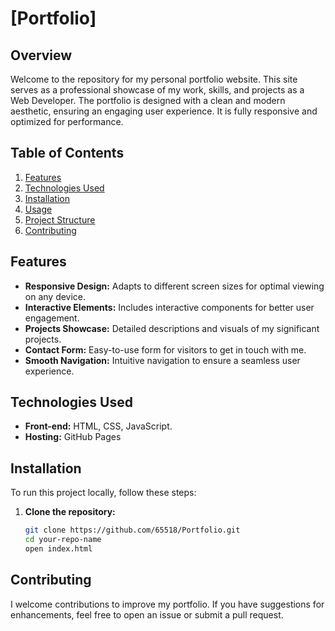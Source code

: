 # [Portfolio]

## Overview
Welcome to the repository for my personal portfolio website. This site serves as a professional showcase of my work, skills, and projects as a Web Developer. The portfolio is designed with a clean and modern aesthetic, ensuring an engaging user experience. It is fully responsive and optimized for performance.

## Table of Contents
1. [Features](#features)
2. [Technologies Used](#technologies-used)
3. [Installation](#installation)
4. [Usage](#usage)
5. [Project Structure](#project-structure)
6. [Contributing](#contributing)

## Features
- **Responsive Design:** Adapts to different screen sizes for optimal viewing on any device.
- **Interactive Elements:** Includes interactive components for better user engagement.
- **Projects Showcase:** Detailed descriptions and visuals of my significant projects.
- **Contact Form:** Easy-to-use form for visitors to get in touch with me.
- **Smooth Navigation:** Intuitive navigation to ensure a seamless user experience.

## Technologies Used
- **Front-end:** HTML, CSS, JavaScript.
- **Hosting:** GitHub Pages

## Installation
To run this project locally, follow these steps:

1. **Clone the repository:**
   ```bash
   git clone https://github.com/65518/Portfolio.git
   cd your-repo-name
   open index.html


## Contributing

I welcome contributions to improve my portfolio. If you have suggestions for enhancements, feel free to open an issue or submit a pull request.
